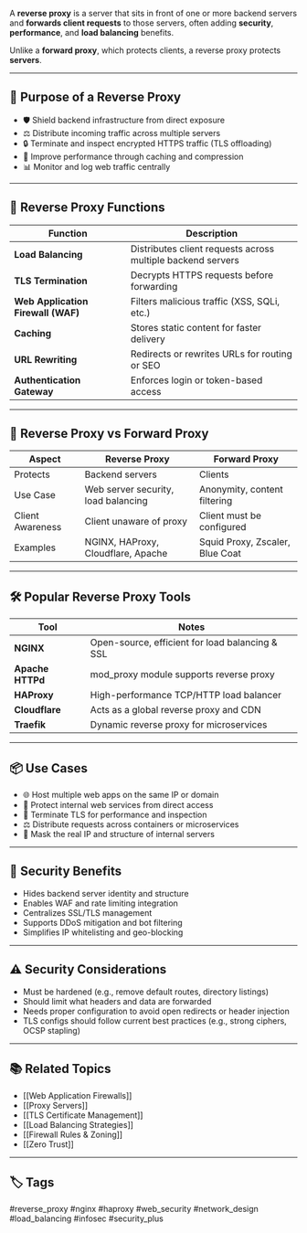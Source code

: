 A **reverse proxy** is a server that sits in front of one or more backend servers and **forwards client requests** to those servers, often adding **security**, **performance**, and **load balancing** benefits.

Unlike a **forward proxy**, which protects clients, a reverse proxy protects **servers**.

---

## 🎯 Purpose of a Reverse Proxy

- 🛡️ Shield backend infrastructure from direct exposure
- ⚖️ Distribute incoming traffic across multiple servers
- 🔒 Terminate and inspect encrypted HTTPS traffic (TLS offloading)
- 🚀 Improve performance through caching and compression
- 📊 Monitor and log web traffic centrally

---

## 🧱 Reverse Proxy Functions

| Function                    | Description                                                |
|-----------------------------|------------------------------------------------------------|
| **Load Balancing**           | Distributes client requests across multiple backend servers |
| **TLS Termination**          | Decrypts HTTPS requests before forwarding                  |
| **Web Application Firewall (WAF)** | Filters malicious traffic (XSS, SQLi, etc.)            |
| **Caching**                  | Stores static content for faster delivery                  |
| **URL Rewriting**            | Redirects or rewrites URLs for routing or SEO             |
| **Authentication Gateway**   | Enforces login or token-based access                      |

---

## 🔄 Reverse Proxy vs Forward Proxy

| Aspect            | Reverse Proxy                           | Forward Proxy                           |
|-------------------|------------------------------------------|------------------------------------------|
| Protects          | Backend servers                          | Clients                                  |
| Use Case          | Web server security, load balancing      | Anonymity, content filtering             |
| Client Awareness  | Client unaware of proxy                  | Client must be configured                |
| Examples          | NGINX, HAProxy, Cloudflare, Apache       | Squid Proxy, Zscaler, Blue Coat          |

---

## 🛠 Popular Reverse Proxy Tools

| Tool              | Notes                                               |
|-------------------|-----------------------------------------------------|
| **NGINX**         | Open-source, efficient for load balancing & SSL     |
| **Apache HTTPd**  | mod_proxy module supports reverse proxy             |
| **HAProxy**       | High-performance TCP/HTTP load balancer             |
| **Cloudflare**    | Acts as a global reverse proxy and CDN              |
| **Traefik**       | Dynamic reverse proxy for microservices             |

---

## 📦 Use Cases

- 🌐 Host multiple web apps on the same IP or domain
- 🚪 Protect internal web services from direct access
- 🔐 Terminate TLS for performance and inspection
- ⚖️ Distribute requests across containers or microservices
- 📛 Mask the real IP and structure of internal servers

---

## 🔐 Security Benefits

- Hides backend server identity and structure
- Enables WAF and rate limiting integration
- Centralizes SSL/TLS management
- Supports DDoS mitigation and bot filtering
- Simplifies IP whitelisting and geo-blocking

---

## ⚠️ Security Considerations

- Must be hardened (e.g., remove default routes, directory listings)
- Should limit what headers and data are forwarded
- Needs proper configuration to avoid open redirects or header injection
- TLS configs should follow current best practices (e.g., strong ciphers, OCSP stapling)

---

## 📚 Related Topics

- [[Web Application Firewalls]]
- [[Proxy Servers]]
- [[TLS Certificate Management]]
- [[Load Balancing Strategies]]
- [[Firewall Rules & Zoning]]
- [[Zero Trust]]

---

## 🏷 Tags

#reverse_proxy #nginx #haproxy #web_security #network_design #load_balancing #infosec #security_plus
